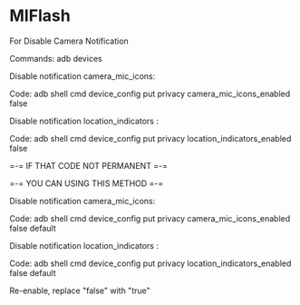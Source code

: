 # MIFlash
For Disable Camera Notification

Commands:
adb devices

Disable notification camera_mic_icons:

Code:
adb shell cmd device_config put privacy camera_mic_icons_enabled false

Disable notification location_indicators :

Code:
adb shell cmd device_config put privacy location_indicators_enabled false 

=-= IF THAT CODE NOT PERMANENT =-=

=-= YOU CAN USING THIS METHOD =-=

Disable notification camera_mic_icons:

Code:
adb shell cmd device_config put privacy camera_mic_icons_enabled false default

Disable notification location_indicators :

Code:
adb shell cmd device_config put privacy location_indicators_enabled false default

Re-enable, replace "false" with "true"
